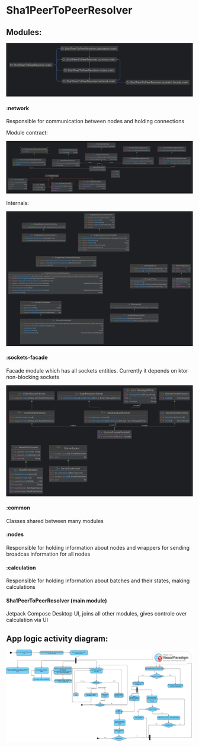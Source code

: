 # Sha1PeerToPeerResolver

## Modules:
![dependency diagram](dependency_diagram_v2.png)

#### :network
Responsible for communication between nodes and holding connections  

Module contract:  

![dependency diagram](network/network_contract_diagram.png)

Internals:  

![dependency diagram](network/network_internal_diagram.png)

#### :sockets-facade
Facade module which has all sockets entities. Currently it depends on ktor non-blocking sockets

![dependency diagram](sockets-facade/sockets_facade_diagram.png)

#### :common
Classes shared between many modules
#### :nodes
Responsible for holding information about nodes and wrappers for sending broadcas information for all nodes
#### :calculation
Responsible for holding information about batches and their states, making calculations
#### Sha1PeerToPeerResolver (main module)
Jetpack Compose Desktop UI, joins all other modules, gives controle over calculation via UI

## App logic activity diagram:
![app_logic_diagram](DP_Activity_Diagram.png)
